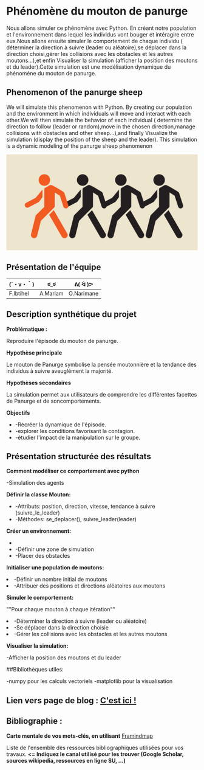 # Phénomène du mouton de panurge 

Nous allons simuler ce phénomène avec Python. En créant notre population et l'environnement dans lequel  les individus vont bouger et intéragire entre eux.Nous allons ensuite simuler le comportement de chaque individu ( déterminer la direction à suivre (leader ou aléatoire),se déplacer dans la direction choisi,gérer les collisions avec les obstacles et les autres moutons...),et enfin Visualiser la simulation (afficher la position des moutons et du leader).Cette simulation est une modélisation dynamique du phénomène du mouton de panurge.



## Phenomenon of the panurge sheep 

We will simulate this phenomenon with Python. By creating our population and the environment in which individuals will move and interact with each other.We will then simulate the behavior of each individual ( determine the direction to follow (leader or random),move in the chosen direction,manage collisions with obstacles and other sheep...),and finally Visualize the simulation (display the position of the sheep and the leader). This simulation is a dynamic modeling of the panurge sheep phenomenon






<img width="580" alt="i" src=https://github.com/are-dynamic-2024-g3/Mouton-de-panurge-/blob/main/i.jpg>

## Présentation de l'équipe

|(´・v・｀)|  ಠ_ಠ | ᕕ( ᐛ )ᕗ |
|-----|--|--|
| F.Ibtihel| A.Mariam | O.Narimane |


## Description synthétique du projet

**Problématique :**

Reproduire l'épisode du mouton de panurge.

**Hypothèse principale** 

Le mouton de Panurge symbolise la pensée moutonnière et la tendance des individus à suivre aveuglément la majorité.

**Hypothèses secondaires**

La simulation permet aux utilisateurs de comprendre les différentes facettes de Panurge et de soncomportements.

**Objectifs**

<ul>
<li>-Recréer la dynamique de l'épisode.</li>
<li>-explorer les conditions favorisant la contagion.</li>
<li>-étudier l'impact de la manipulation sur le groupe.</li>

</ul>



## Présentation structurée des résultats

**Comment modéliser ce comportement avec python**

-Simulation des agents 

**Définir la classe Mouton:**
<ul>
    
  <li>-Attributs: position, direction, vitesse, tendance à suivre (suivre_le_leader)</li>
  <li>-Méthodes: se_deplacer(), suivre_leader(leader)</li>
  </ul>

**Créer un environnement:**
<ul>
  <li></li>  
 <li>-Définir une zone de simulation</li>
 <li>-Placer des obstacles</li>
</ul>

**Initialiser une population de moutons:**
<lu>
 <li>-Définir un nombre initial de moutons</li>
 <li>-Attribuer des positions et directions aléatoires aux moutons</li>
 </lu>

**Simuler le comportement:**

""Pour chaque mouton à chaque itération""
<lu>

<li>-Déterminer la direction à suivre (leader ou aléatoire)</li>
 <li>-Se déplacer dans la direction choisie</li>
 <li>-Gérer les collisions avec les obstacles et les autres moutons</li>

 </lu>



**Visualiser la simulation:**


 -Afficher la position des moutons et du leader

##Bibliothèques utiles:

 -numpy pour les calculs vectoriels
 -matplotlib pour la visualisation



## Lien vers page de blog : <a href="blog.html"> C'est ici ! </a>

## Bibliographie :

**Carte mentale de vos mots-clés, en utilisant** <a href="https://framindmap.org/mindmaps/index.html">Framindmap </a> 

Liste de l'ensemble des ressources bibliographiques utilisées pour vos travaux. **<= Indiquez le canal utilisé pour les trouver (Google Scholar, sources wikipedia, ressources en ligne SU, ...)**
